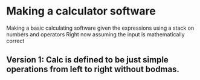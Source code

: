 # Making a calculator software

Making a basic calculating software given the expressions using a stack on numbers and operators
Right now assuming the input is mathematically correct

## Version 1: Calc is defined to be just simple operations from left to right without bodmas.
